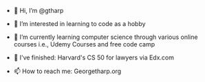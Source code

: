 - 👋 Hi, I’m @gtharp
- 👀 I’m interested in learning to code as a hobby
- 🌱 I’m currently learning computer science through various online courses i.e., Udemy Courses and free code camp
- 🧠 I've finished: Harvard's CS 50 for lawyers via Edx.com

- 📫 How to reach me: Georgetharp.org

<!---
gtharp/gtharp is a ✨ special ✨ repository because its `README.md` (this file) appears on your GitHub profile.
You can click the Preview link to take a look at your changes.
--->
